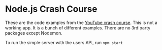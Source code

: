 # Node.js Crash Course

These are the code examples from the [YouTube crash course](https://youtu.be/32M1al-Y6Ag). This is not a working app. It is a bunch of different examples. There are no 3rd party packages except Nodemon.

To run the simple server with the users API, run `npm start`

